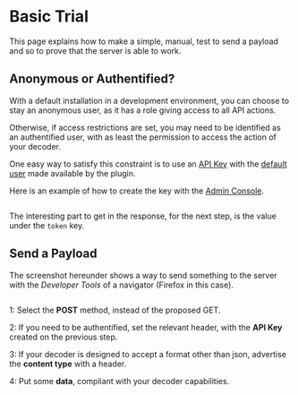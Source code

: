 # Basic Trial

This page explains how to make a simple, manual, test to send a payload and so to prove that the server is able to work.

## Anonymous or Authentified?

With a default installation in a development environment, you can choose to stay an anonymous user, as it has a role giving access to all API actions.

Otherwise, if access restrictions are set, you may need to be identified as an authentified user, with as least the permission to access the action of your decoder.

One easy way to satisfy this constraint is to use an [API Key](https://docs.kuzzle.io/core/2/guides/advanced/api-keys/) with the [default user](index.md#default-roles-profiles-and-users) made available by the plugin.

Here is an example of how to create the key with the [Admin Console](https://docs.kuzzle.io/core/2/guides/getting-started/run-kuzzle/#admin-console).

```{image} img/createApiKey.png
```

The interesting part to get in the response, for the next step, is the value under the `token` key.

## Send a Payload

The screenshot hereunder shows a way to send something to the server with the *Developer Tools* of a navigator (Firefox in this case).

```{image} img/send.png
```

1: Select the **POST** method, instead of the proposed GET.

2: If you need to be authentified, set the relevant header, with the **API Key** created on the previous step.

3: If your decoder is designed to accept a format other than json, advertise the **content type** with a header.

4: Put some **data**, compliant with your decoder capabilities.

